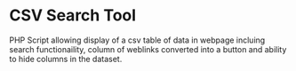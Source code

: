 # CSV Search Tool
 PHP Script allowing display of a csv table of data in webpage incluing search functionaility, column of weblinks converted into a button and ability to hide columns in the dataset.
